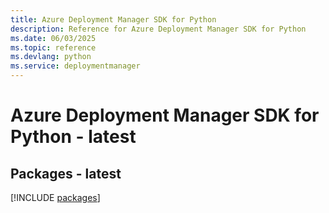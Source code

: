 ```yaml
---
title: Azure Deployment Manager SDK for Python
description: Reference for Azure Deployment Manager SDK for Python
ms.date: 06/03/2025
ms.topic: reference
ms.devlang: python
ms.service: deploymentmanager
---
```

# Azure Deployment Manager SDK for Python - latest
## Packages - latest
[!INCLUDE [packages](deployment-manager-index.md)]